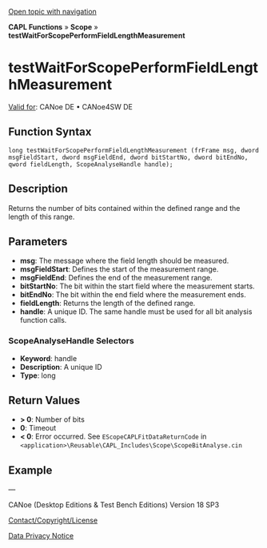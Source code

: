 [Open topic with navigation](../../../../../CANoeDEFamily.htm#Topics/CAPLFunctions/Test/Functions/CAPLfunctionTestWaitForScopePerformFieldLengthMeasurement.md)

**CAPL Functions** » **Scope** » **testWaitForScopePerformFieldLengthMeasurement**

# testWaitForScopePerformFieldLengthMeasurement

[Valid for](../../../Shared/FeatureAvailability.md): CANoe DE • CANoe4SW DE

## Function Syntax

```
long testWaitForScopePerformFieldLengthMeasurement (frFrame msg, dword msgFieldStart, dword msgFieldEnd, dword bitStartNo, dword bitEndNo, qword fieldLength, ScopeAnalyseHandle handle);
```

## Description

Returns the number of bits contained within the defined range and the length of this range.

## Parameters

- **msg**: The message where the field length should be measured.
- **msgFieldStart**: Defines the start of the measurement range.
- **msgFieldEnd**: Defines the end of the measurement range.
- **bitStartNo**: The bit within the start field where the measurement starts.
- **bitEndNo**: The bit within the end field where the measurement ends.
- **fieldLength**: Returns the length of the defined range.
- **handle**: A unique ID. The same handle must be used for all bit analysis function calls.

### ScopeAnalyseHandle Selectors

- **Keyword**: handle
- **Description**: A unique ID
- **Type**: long

## Return Values

- **> 0**: Number of bits
- **0**: Timeout
- **< 0**: Error occurred. See `EScopeCAPLFitDataReturnCode` in `<application>\Reusable\CAPL_Includes\Scope\ScopeBitAnalyse.cin`

## Example

—

CANoe (Desktop Editions & Test Bench Editions) Version 18 SP3

[Contact/Copyright/License](../../../Shared/ContactCopyrightLicense.md)

[Data Privacy Notice](https://www.vector.com/int/en/company/get-info/privacy-policy/)

